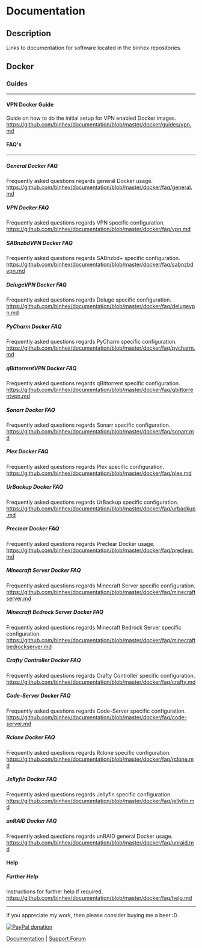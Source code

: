 # **Documentation**

## **Description**

Links to documentation for software located in the binhex repositories.

## Docker

### Guides

---

#### VPN Docker Guide

Guide on how to do the initial setup for VPN enabled Docker images.
https://github.com/binhex/documentation/blob/master/docker/guides/vpn.md


#### FAQ's

---

##### General Docker FAQ

Frequently asked questions regards general Docker usage.
https://github.com/binhex/documentation/blob/master/docker/faq/general.md


##### VPN Docker FAQ

Frequently asked questions regards VPN specific configuration.
https://github.com/binhex/documentation/blob/master/docker/faq/vpn.md


##### SABnzbdVPN Docker FAQ

Frequently asked questions regards SABnzbd+ specific configuration.
https://github.com/binhex/documentation/blob/master/docker/faq/sabnzbdvpn.md


##### DelugeVPN Docker FAQ

Frequently asked questions regards Deluge specific configuration.
https://github.com/binhex/documentation/blob/master/docker/faq/delugevpn.md

##### PyCharm Docker FAQ

Frequently asked questions regards PyCharm specific configuration.
https://github.com/binhex/documentation/blob/master/docker/faq/pycharm.md

##### qBittorrentVPN Docker FAQ

Frequently asked questions regards qBittorrent specific configuration.
https://github.com/binhex/documentation/blob/master/docker/faq/qbittorrentvpn.md

##### Sonarr Docker FAQ

Frequently asked questions regards Sonarr  specific configuration.
https://github.com/binhex/documentation/blob/master/docker/faq/sonarr.md

##### Plex Docker FAQ

Frequently asked questions regards Plex specific configuration.
https://github.com/binhex/documentation/blob/master/docker/faq/plex.md

##### UrBackup Docker FAQ

 Frequently asked questions regards UrBackup specific configuration.
 https://github.com/binhex/documentation/blob/master/docker/faq/urbackup.md

##### Preclear Docker FAQ

Frequently asked questions regards Preclear Docker usage.
https://github.com/binhex/documentation/blob/master/docker/faq/preclear.md

##### Minecraft Server Docker FAQ

Frequently asked questions regards Minecraft Server specific configuration.
https://github.com/binhex/documentation/blob/master/docker/faq/minecraftserver.md

##### Minecraft Bedrock Server Docker FAQ

Frequently asked questions regards Minecraft Bedrock Server specific configuration.
https://github.com/binhex/documentation/blob/master/docker/faq/minecraftbedrockserver.md

##### Crafty Controller Docker FAQ

Frequently asked questions regards Crafty Controller specific configuration.
https://github.com/binhex/documentation/blob/master/docker/faq/crafty.md

##### Code-Server Docker FAQ

Frequently asked questions regards Code-Server specific configuration.
https://github.com/binhex/documentation/blob/master/docker/faq/code-server.md

##### Rclone Docker FAQ

Frequently asked questions regards Rclone specific configuration.
https://github.com/binhex/documentation/blob/master/docker/faq/rclone.md

##### Jellyfin Docker FAQ

Frequently asked questions regards Jellyfin specific configuration.
https://github.com/binhex/documentation/blob/master/docker/faq/jellyfin.md

##### unRAID Docker FAQ

Frequently asked questions regards unRAID general Docker usage.
https://github.com/binhex/documentation/blob/master/docker/faq/unraid.md

#### Help

##### Further Help

Instructions for further help if required.
https://github.com/binhex/documentation/blob/master/docker/faq/help.md

---
If you appreciate my work, then please consider buying me a beer  :D

[![PayPal donation](https://www.paypal.com/en_US/i/btn/btn_donate_SM.gif)](https://www.paypal.com/cgi-bin/webscr?cmd=_s-xclick&hosted_button_id=MM5E27UX6AUU4)

[Documentation](https://github.com/binhex/documentation) | [Support Forum](http://forums.unraid.net/index.php?topic=45811.0)

